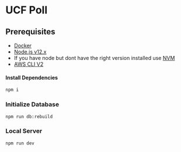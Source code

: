 # UCF Poll

## Prerequisites

- [Docker](https://www.docker.com/get-started)
- [Node.js v12.x](https://nodejs.org/dist/latest-v12.x/)
- If you have node but dont have the right version installed use [NVM](https://github.com/nvm-sh/nvm)
- [AWS CLI V2](https://docs.aws.amazon.com/cli/latest/userguide/install-cliv2.html)

#### Install Dependencies

```
npm i
```

### Initialize Database

```
npm run db:rebuild
```

### Local Server

```
npm run dev
```
